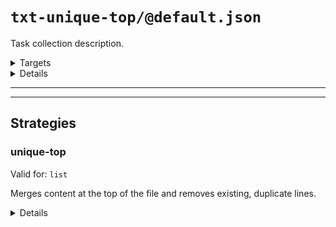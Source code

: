 #  `txt-unique-top/@default.json`

Task collection description.

<!---0--><details>
<!---0--><summary>Targets</summary>

```
project
└─ unique-top.txt
```

<!---0--></details>

<!---0--><details>
<!---0--><summary>Details</summary>

## > txt-unique-top/task

_Updating `unique-top.txt` using [unique-top](#mock-plugin-strat-ref-unique-top)._

- Some purpose.

<!---1--><details>
<!---1--><summary>Targets</summary>

```
project
└─ unique-top.txt
```

<!---1--></details>

</details>

------
------

## Strategies

### <a name="mock-plugin-strat-ref-unique-top">unique-top</a>

Valid for: `list`

Merges content at the top of the file and removes existing, duplicate lines.

<!---0--><details>
<!---0--><summary>Details</summary>

Useful for managing e.g. `.gitignore` when the original content should be kept.

<!---0--></details>

